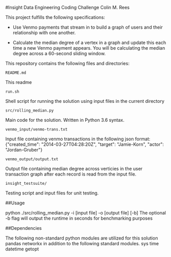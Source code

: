 #Insight Data Engineering Coding Challenge
Colin M. Rees

This project fulfills the following specifications:

- Use Venmo payments that stream in to build a  graph of users and their relationship with one another.

- Calculate the median degree of a vertex in a graph and update this each time a new Venmo payment appears. You will be calculating the median degree across a 60-second sliding window.

This repository contains the following files and directories:

	README.md

This readme

	run.sh

Shell script for running the solution using input files in the current directory

	src/rolling_median.py

Main code for the solution. Written in Python 3.6 syntax.

	venmo_input/venmo-trans.txt

Input file containing venmo transactions in the following json format: {"created_time": "2014-03-27T04:28:20Z", "target": "Jamie-Korn", "actor": "Jordan-Gruber"}

	venmo_output/output.txt

Output file containing median degree across verticies in the user transaction graph after each record is read from the input file.

	insight_testsuite/

Testing script and input files for unit testing.

##Usage

python ./src/rolling_median.py -i [input file] -o [output file] [-b]
The optional -b flag will output the runtime in seconds for benchmarking purposes

##Dependencies

The following non-standard python modules are utilized for this solution
	pandas
	networkx
in addition to the following standard modules.
	sys
	time
	datetime
	getopt